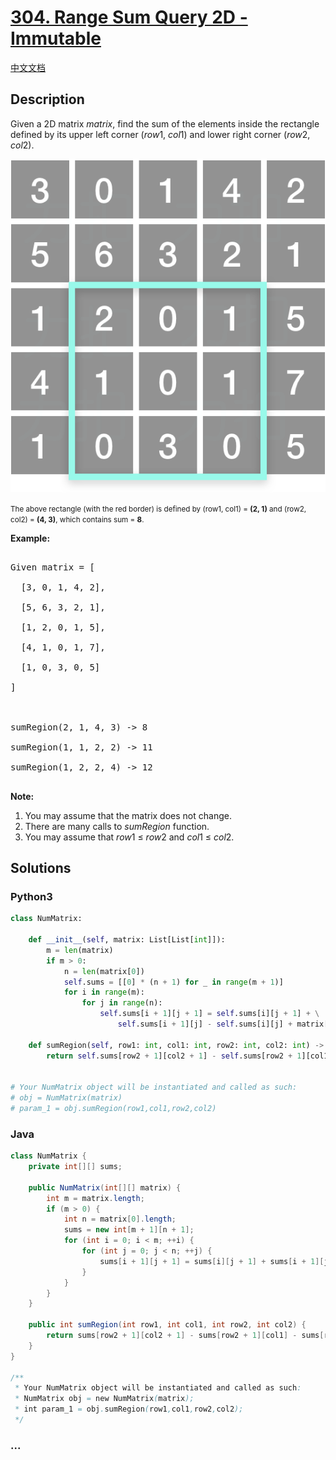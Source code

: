 # [304. Range Sum Query 2D - Immutable](https://leetcode.com/problems/range-sum-query-2d-immutable)

[中文文档](/solution/0300-0399/0304.Range%20Sum%20Query%202D%20-%20Immutable/README.md)

## Description

<p>Given a 2D matrix <i>matrix</i>, find the sum of the elements inside the rectangle defined by its upper left corner (<i>row</i>1, <i>col</i>1) and lower right corner (<i>row</i>2, <i>col</i>2).</p>

<p>

![](./images/304.png)

<small>The above rectangle (with the red border) is defined by (row1, col1) = <b>(2, 1)</b> and (row2, col2) = <b>(4, 3)</b>, which contains sum = <b>8</b>.</small>

</p>

<p><b>Example:</b><br>

<pre>

Given matrix = [

  [3, 0, 1, 4, 2],

  [5, 6, 3, 2, 1],

  [1, 2, 0, 1, 5],

  [4, 1, 0, 1, 7],

  [1, 0, 3, 0, 5]

]



sumRegion(2, 1, 4, 3) -> 8

sumRegion(1, 1, 2, 2) -> 11

sumRegion(1, 2, 2, 4) -> 12

</pre>

</p>

<p><b>Note:</b><br>

<ol>

<li>You may assume that the matrix does not change.</li>

<li>There are many calls to <i>sumRegion</i> function.</li>

<li>You may assume that <i>row</i>1 &le; <i>row</i>2 and <i>col</i>1 &le; <i>col</i>2.</li>

</ol>

</p>

## Solutions

<!-- tabs:start -->

### **Python3**

```python
class NumMatrix:

    def __init__(self, matrix: List[List[int]]):
        m = len(matrix)
        if m > 0:
            n = len(matrix[0])
            self.sums = [[0] * (n + 1) for _ in range(m + 1)]
            for i in range(m):
                for j in range(n):
                    self.sums[i + 1][j + 1] = self.sums[i][j + 1] + \
                        self.sums[i + 1][j] - self.sums[i][j] + matrix[i][j]

    def sumRegion(self, row1: int, col1: int, row2: int, col2: int) -> int:
        return self.sums[row2 + 1][col2 + 1] - self.sums[row2 + 1][col1] - self.sums[row1][col2 + 1] + self.sums[row1][col1]


# Your NumMatrix object will be instantiated and called as such:
# obj = NumMatrix(matrix)
# param_1 = obj.sumRegion(row1,col1,row2,col2)
```

### **Java**

```java
class NumMatrix {
    private int[][] sums;

    public NumMatrix(int[][] matrix) {
        int m = matrix.length;
        if (m > 0) {
            int n = matrix[0].length;
            sums = new int[m + 1][n + 1];
            for (int i = 0; i < m; ++i) {
                for (int j = 0; j < n; ++j) {
                    sums[i + 1][j + 1] = sums[i][j + 1] + sums[i + 1][j] - sums[i][j] + matrix[i][j];
                }
            }
        }
    }

    public int sumRegion(int row1, int col1, int row2, int col2) {
        return sums[row2 + 1][col2 + 1] - sums[row2 + 1][col1] - sums[row1][col2 + 1] + sums[row1][col1];
    }
}

/**
 * Your NumMatrix object will be instantiated and called as such:
 * NumMatrix obj = new NumMatrix(matrix);
 * int param_1 = obj.sumRegion(row1,col1,row2,col2);
 */
```

### **...**

```

```

<!-- tabs:end -->
